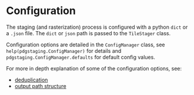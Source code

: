 # Configuration

The staging (and rasterization) process is configured with a python `dict` or a `.json` file. The `dict` or `json` path is passed to the `TileStager` class.

Configuration options are detailed in the `ConfigManager` class, see `help(pdgstaging.ConfigManager)` for details and `pdgstaging.ConfigManager.defaults` for default config values.

For more in depth explanation of some of the configuration options, see:
- [deduplication](deduplication.md)
- [output path structure](tile_path_structure.md)
